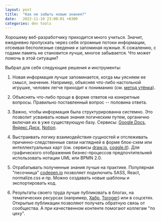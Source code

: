 ```yaml
---
layout: post
title:  "Как не забыть новые знания?"
date:   2022-11-10 23:00:01 +0300
categories: dev tools
---
```


Хорошему веб-разработчику приходится много учиться. Значит, ежедневно пропускать через себя огромные потоки информации, отсеивая бесполезные сведения и запоминая нужные. К сожалению, с годами память не становится лучше, многое забывается. Что может помочь в этой ситуации?

Выбрал для себя следующие решения и инструменты:

1. Новая информация лучше запоминается, когда мы уясняем ее смысл, значение. Например, объясняя что-либо настольной игрушке, человек легче приходит к пониманию (см. [метод утёнка](https://ru.wikipedia.org/wiki/Метод_утёнка)).

2. Объяснять что-либо проще в форме ответов на конкретные вопросы. Правильно поставленный вопрос -- половина ответа. 

3. Важно, чтобы информация была структурированна системно. Это позволит усваивать новые знания логическим путем, органично включая их в уже существующую базу. Сервисы: [Google Docs](https://www.google.ru/intl/ru/docs/about/), [Яндекс Диск](https://disk.yandex.ru), [Notion](https://www.notion.so).

4. Выстраивать логику взаимодействия сущностей и отслеживать причинно-следственные связи наглядней в форме блок-схем или интеллектуальных карт (см. сервисы [draw.io](https://app.diagrams.net), [coggle.it](https://coggle.it)). Для графического отображения бизнес-процессов предпочтительней использовать нотации UML или BPMN 2.0.

5. Отрабатывать полученные знания лучше на практике. Популярная "песочница" [codepen.io](https://codepen.io) позволяет подключить SASS, React, normalize.css и пр. Можно создавать новые шаблоны и экспортировать код. 

6. Результаты своего труда лучше публиковать в блогах, на тематических ресурсах (например, [Хабр](https://habr.com/ru/all/), [Tproger](https://tproger.ru)) или в соцсетях. Открытые публикации позволяют получать обратную связь от сообщества. А при качественном контенте помогают коллегам "по цеху".
